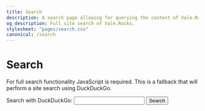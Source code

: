 ```yaml
---
title: Search
description: A search page allowing for querying the content of Vale.Rocks and performing full, complex, and rich searches of the content. Allows searching through the full managed index of almost my entire web output.
og_description: Full site search of Vale.Rocks.
stylesheet: "pages/search.css"
canonical: /search
---
```


<h1 class="section" data-pagefind-filter="Content Type:Page">Search</h1>

<div class="readable-width">

<script src="/pagefind/pagefind-ui.js"></script>
<div id="search"></div>

<noscript>
<p>For full search functionality JavaScript is required. This is a fallback that will perform a site search using DuckDuckGo.</p>

<form class="no-js-search" role="search" action="https://duckduckgo.com" method="GET">
  <label for="search-for">Search with DuckDuckGo:</label>
  <input id="search-for" type="search" name="q" required>
  <input type="hidden" name="sites" value="vale.rocks">
  <button type="submit">Search</button>
</form>
</noscript>

<script>
    window.addEventListener('DOMContentLoaded', (event) => {
        const queryString = window.location.search;
        const urlParams = new URLSearchParams(queryString);
        const searchString = urlParams.get("q");

        const pagefind = new PagefindUI({
            element: "#search",
            pageSize: 10,
            showSubResults: true,
            showImages: false,
            excerptLength: 30,
            resetStyles: false,
            autofocus: true
        });

        const updateUrlQuery = (query) => {
            const newUrl = new URL(window.location);
            if (query) {
                newUrl.searchParams.set("q", query);
            } else {
                newUrl.searchParams.delete("q");
            }
            window.history.pushState({}, '', newUrl);
        };

        if (searchString) {
            pagefind.triggerSearch(searchString);
        }

        const searchInput = document.querySelector('.pagefind-ui__search-input');
            if (searchInput) {
            searchInput.addEventListener('input', (e) => {
                const query = e.target.value.trim();
                updateUrlQuery(query);
            });
        }

        const observer = new MutationObserver((mutations) => {
            mutations.forEach((mutation) => {
                if (mutation.addedNodes.length) {
                    document.querySelectorAll('.pagefind-ui__result-link').forEach(link => {
                        const url = new URL(link.href);
                        if (url.pathname.includes('.html')) {
                            url.pathname = url.pathname.replace('.html', '');
                            link.href = url.toString();
                        }
                    });
                }
            });
        });

        const searchResults = document.querySelector('#search');
        observer.observe(searchResults, {
            childList: true,
            subtree: true
        });
    });
</script>

</div>
